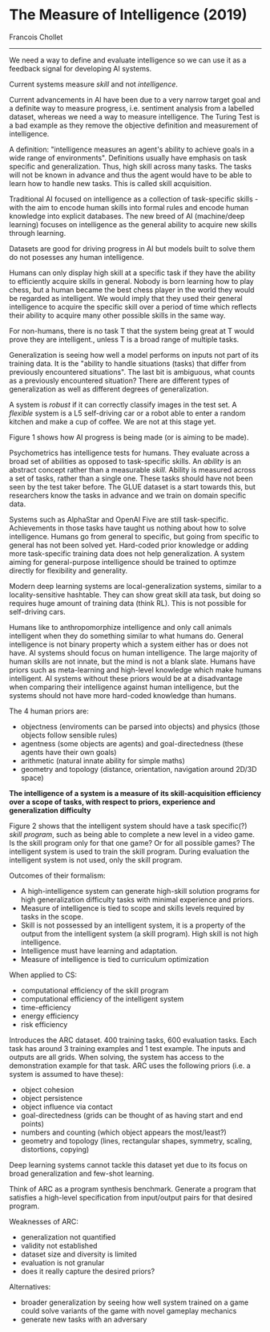 # The Measure of Intelligence (2019)

Francois Chollet

---

We need a way to define and evaluate intelligence so we can use it as a feedback signal for developing AI systems. 

Current systems measure *skill* and not *intelligence*. 

Current advancements in AI have been due to a very narrow target goal and a definite way to measure progress, i.e. sentiment analysis from a labelled dataset, whereas we need a way to measure intelligence. The Turing Test is a bad example as they remove the objective definition and measurement of intelligence. 

A definition: "intelligence measures an agent's ability to achieve goals in a wide range of environments". Definitions usually have emphasis on task specific and generalization. Thus, high skill across many tasks. The tasks will not be known in advance and thus the agent would have to be able to learn how to handle new tasks. This is called skill acquisition.

Traditional AI focused on intelligence as a collection of task-specific skills - with the aim to encode human skills into formal rules and encode human knowledge into explicit databases. The new breed of AI (machine/deep learning) focuses on intelligence as the general ability to acquire new skills through learning.

Datasets are good for driving progress in AI but models built to solve them do not posesses any human intelligence. 

Humans can only display high skill at a specific task if they have the ability to efficiently acquire skills in general. Nobody is born learning how to play chess, but a human became the best chess player in the world they would be regarded as intelligent. We would imply that they used their general intelligence to acquire the specific skill over a period of time which reflects their ability to acquire many other possible skills in the same way.

For non-humans, there is no task T that the system being great at T would prove they are intelligent., unless T is a broad range of multiple tasks.

Generalization is seeing how well a model performs on inputs not part of its training data. It is the "ability to handle situations (tasks) that differ from previously encountered situations". The last bit is ambiguous, what counts as a previously encountered situation? There are different types of generalization as well as different degrees of generalization. 

A system is *robust* if it can correctly classify images in the test set. A *flexible* system is a L5 self-driving car or a robot able to enter a random kitchen and make a cup of coffee. We are not at this stage yet.

Figure 1 shows how AI progress is being made (or is aiming to be made). 

Psychometrics has intelligence tests for humans. They evaluate across a broad set of abilities as opposed to task-specific skills. An *ability* is an abstract concept rather than a measurable *skill*. Ability is measured across a set of tasks, rather than a single one. These tasks should have not been seen by the test taker before. The GLUE dataset is a start towards this, but researchers know the tasks in advance and we train on domain specific data. 

Systems such as AlphaStar and OpenAI Five are still task-specific. Achievements in those tasks have taught us nothing about how to solve intelligence. Humans go from general to specific, but going from specific to general has not been solved yet. Hard-coded prior knowledge or adding more task-specific training data does not help generalization. A system aiming for general-purpose intelligence should be trained to optimze directly for flexibility and generality.

Modern deep learning systems are local-generalization systems, similar to a locality-sensitive hashtable. They can show great skill ata task, but doing so requires huge amount of training data (think RL). This is not possible for self-driving cars.

Humans like to anthropomorphize intelligence and only call animals intelligent when they do something similar to what humans do. General intelligence is not binary property which a system either has or does not have. AI systems should focus on human intelligence. The large majority of human skills are not innate, but the mind is not a blank slate. Humans have priors such as meta-learning and high-level knowledge which make humans intelligent. AI systems without these priors would be at a disadvantage when comparing their intelligence against human intelligence, but the systems should not have more hard-coded knowledge than humans. 

The 4 human priors are:
- objectness (enviroments can be parsed into objects) and physics (those objects follow sensible rules)
- agentness (some objects are agents) and goal-directedness (these agents have their own goals)
- arithmetic (natural innate ability for simple maths)
- geometry and topology (distance, orientation, navigation around 2D/3D space)

**The intelligence of a system is a measure of its skill-acquisition efficiency over a scope of tasks, with respect to priors, experience and generalization difficulty**

Figure 2 shows that the intelligent system should have a task specific(?) *skill program*, such as being able to complete a new level in a video game. Is the skill program only for that one game? Or for all possible games? The intelligent system is used to train the skill program. During evaluation the intelligent system is not used, only the skill program.

Outcomes of their formalism:
- A high-intelligence system can generate high-skill solution programs for high generalization difficulty tasks with minimal experience and priors.
- Measure of intelligence is tied to scope and skills levels required by tasks in the scope.
- Skill is not possessed by an intelligent system, it is a property of the output from the intelligent system (a skill program). High skill is not high intelligence.
- Intelligence must have learning and adaptation.
- Measure of intelligence is tied to curriculum optimization

When applied to CS:
- computational efficiency of the skill program
- computational efficiency of the intelligent system
- time-efficiency
- energy efficiency
- risk efficiency

Introduces the ARC dataset. 400 training tasks, 600 evaluation tasks. Each task has around 3 training examples and 1 test example. The inputs and outputs are all grids. When solving, the system has access to the demonstration example for that task. ARC uses the following priors (i.e. a system is assumed to have these):
- object cohesion
- object persistence
- object influence via contact
- goal-directedness (grids can be thought of as having start and end points)
- numbers and counting (which object appears the most/least?)
- geometry and topology (lines, rectangular shapes, symmetry, scaling, distortions, copying)

Deep learning systems cannot tackle this dataset yet due to its focus on broad generalization and few-shot learning.

Think of ARC as a program synthesis benchmark. Generate a program that satisfies a high-level specification from input/output pairs for that desired program.

Weaknesses of ARC:
- generalization not quantified
- validity not established
- dataset size and diversity is limited
- evaluation is not granular
- does it really capture the desired priors?

Alternatives:
- broader generalization by seeing how well system trained on a game could solve variants of the game with novel gameplay mechanics
- generate new tasks with an adversary